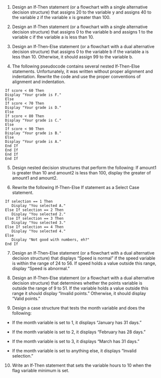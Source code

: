 1. Design an If-Then statement (or a flowchart with a single alternative decision structure) that assigns 20 to the variable y and assigns 40 to the variable z if the variable x is greater than 100.

2. Design an If-Then statement (or a flowchart with a single alternative decision structure) that assigns 0 to the variable b and assigns 1 to the variable c if the variable a is less than 10.

3. Design an If-Then-Else statement (or a flowchart with a dual alternative decision structure) that assigns 0 to the variable b if the variable a is less than 10. Otherwise, it should assign 99 to the variable b.

4. The following pseudocode contains several nested If-Then-Else statements. Unfortunately, it was written without proper alignment and indentation. Rewrite the code and use the proper conventions of alignment and indentation.
```
If score < 60 Then
Display "Your grade is F."
Else
If score < 70 Then
Display "Your grade is D."
Else
If score < 80 Then
Display "Your grade is C."
Else
If score < 90 Then
Display "Your grade is B."
Else
Display "Your grade is A."
End If
End If
End If
End If
```
5. Design nested decision structures that perform the following: If amount1 is greater than 10 and amount2 is less than 100, display the greater of amount1 and amount2.

6. Rewrite the following If-Then-Else If statement as a Select Case statement.
```
If selection == 1 Then
   Display "You selected A."
Else If selection == 2 Then
   Display "You selected 2."
Else If selection == 3 Then
   Display "You selected 3."
Else If selection == 4 Then
   Display "You selected 4."
Else
   Display "Not good with numbers, eh?"
End If
```
7. Design an If-Then-Else statement (or a flowchart with a dual alternative decision structure) that displays “Speed is normal” if the speed variable is within the range of 24 to 56. If speed holds a value outside this range, display “Speed is abnormal.”

8. Design an If-Then-Else statement (or a flowchart with a dual alternative decision structure) that determines whether the points variable is outside the range of 9 to 51. If the variable holds a value outside this range it should display “Invalid points.” Otherwise, it should display “Valid points.”

9. Design a case structure that tests the month variable and does the following:

* If the month variable is set to 1, it displays “January has 31 days.”

* If the month variable is set to 2, it displays “February has 28 days.”

* If the month variable is set to 3, it displays “March has 31 days.”

* If the month variable is set to anything else, it displays “Invalid selection.”

10. Write an If-Then statement that sets the variable hours to 10 when the flag variable minimum is set.
